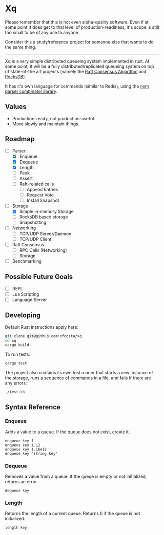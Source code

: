# Xq

Please remember that this is not even alpha-quality software. Even if at some
point it does get to that level of production-readiness, it's scope is still
too small to be of any use to anyone.

Consider this a study/reference project for someone else that wants to do the
same thing.

---

Xq is a very simple distributed queueing system implemented in rust. At some
point, it will be a fully distributed/replicated queueing system on top of
state-of-the art projects (namely the [Raft Consensus
Algorithm](https://raft.github.io/) and [RocksDB](https://rocksdb.org/)).

It has it's own language for commands (similar to Redis), using the [nom parser
combinator library](https://github.com/Geal/nom).

## Values

- Production-ready, not production-useful.
- Move slowly and maintain things.

## Roadmap

- [ ] Parser
  - [x] Enqueue
  - [x] Dequeue
  - [x] Length
  - [ ] Peek
  - [ ] Assert
  - [ ] Raft-related calls
    - [ ] Append Entries
    - [ ] Request Vote
    - [ ] Install Snapshot
- [ ] Storage
  - [x] Simple in-memory Storage
  - [ ] RocksDB based storage
  - [ ] Snapshotting
- [ ] Networking
  - [ ] TCP/UDP Server/Daemon
  - [ ] TCP/UDP Client
- [ ] Raft Consensus
  - [ ] RPC Calls (Networking)
  - [ ] Storage
- [ ] Benchmarking

## Possible Future Goals

- [ ] REPL
- [ ] Lua Scripting
- [ ] Language Server

## Developing

Default Rust instructions apply here:

```sh
git clone git@github.com:cfcosta/xq
cd xq
cargo build
```

To run tests:

```sh
cargo test
```

The project also contains its own test runner that starts a new instance of the
storage, runs a sequence of commands in a file, and fails if there are any errors:

```sh
./test.sh
```

## Syntax Reference

### Enqueue

Adds a value to a queue. If the queue does not exist, create it.

```
enqueue key 1
enqueue key 1.12
enqueue key 1.16e12
enqueue key "string key"
```

### Dequeue

Removes a value from a queue. If the queue is empty or not initialized, returns an error.
```
dequeue key
```

### Length

Returns the length of a current queue. Returns 0 if the queue is not initialized.

```
length key
```
